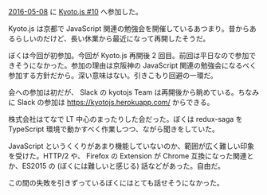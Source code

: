 [2016-05-08][] に [Kyoto.js #10](https://kyotojs.doorkeeper.jp/events/42568) へ参加した。

Kyoto.js は京都で JavaScript 関連の勉強会を開催しているあつまり。昔からあるらしいのだけど、長い休業から最近になって再開したそうだ。

ぼくは今回が初参加。今回が Kyoto.js 再開後 2 回目。前回は平日なので参加できそうになかった。参加の理由は京阪神の JavaScript 関連の勉強会になるべく参加する方針だから。深い意味はない。引きこもり回避の一環だ。

会への参加は初だが、 Slack の kyotojs Team は再開後から眺めている。ちなみに Slack の参加は https://kyotojs.herokuapp.com/ からできる。

株式会社はてなで LT 中心のまったりした会だった。ぼくは redux-saga を TypeScript 環境で動かすべく作業しつつ、ながら聞きをしていた。

JavaScript というくくりがあまり機能していないのか、範囲が広く難しい印象を受けた。HTTP/2 や、 Firefox の Extension が Chrome 互換になった関連とか、ES2015 の (ぼくには難しいと感じる) 話などがあった。自由だ。

この間の失敗を引きずっているぼくにはとても話せそうになかった。

[2016-05-08]: http://blog.bouzuya.net/2016/05/08/
